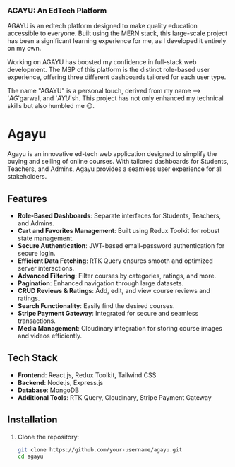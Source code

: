 ### AGAYU: An EdTech Platform

AGAYU is an edtech platform designed to make quality education accessible to everyone. Built using the MERN stack, this large-scale project has been a significant learning experience for me, as I developed it entirely on my own.

Working on AGAYU has boosted my confidence in full-stack web development. The MSP of this platform is the distinct role-based user experience, offering three different dashboards tailored for each user type.

The name "AGAYU" is a personal touch, derived from my name --> '*AG*'garwal, and '*AYU*'sh. This project has not only enhanced my technical skills but also humbled me 😌.

# Agayu

Agayu is an innovative ed-tech web application designed to simplify the buying and selling of online courses. With tailored dashboards for Students, Teachers, and Admins, Agayu provides a seamless user experience for all stakeholders.

## Features

- **Role-Based Dashboards**: Separate interfaces for Students, Teachers, and Admins.
- **Cart and Favorites Management**: Built using Redux Toolkit for robust state management.
- **Secure Authentication**: JWT-based email-password authentication for secure login.
- **Efficient Data Fetching**: RTK Query ensures smooth and optimized server interactions.
- **Advanced Filtering**: Filter courses by categories, ratings, and more.
- **Pagination**: Enhanced navigation through large datasets.
- **CRUD Reviews & Ratings**: Add, edit, and view course reviews and ratings.
- **Search Functionality**: Easily find the desired courses.
- **Stripe Payment Gateway**: Integrated for secure and seamless transactions.
- **Media Management**: Cloudinary integration for storing course images and videos efficiently.

## Tech Stack

- **Frontend**: React.js, Redux Toolkit, Tailwind CSS
- **Backend**: Node.js, Express.js
- **Database**: MongoDB
- **Additional Tools**: RTK Query, Cloudinary, Stripe Payment Gateway

## Installation

1. Clone the repository:
   ```bash
   git clone https://github.com/your-username/agayu.git
   cd agayu


<!-- ### AGAYU is an edtech based platform which aims to provide the best education to everyone. 
It is built using MERN Stack. It is quite a big project and this project taught me so many things as I have built this Project alone. <br/>
After building this project, I gained so much confidence in Full Stack Web Development. <br/>
The MSP of this Project is that it have a user with 3 different roles and they have 3 different dashboards.<br/>
AGAYU is made up from my name :- AG from Aggarwal and AYU from Ayush, and at last This Project really humbled me 😌. -->
